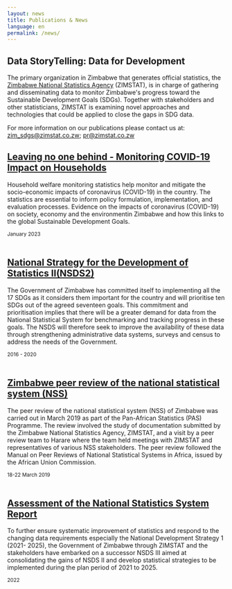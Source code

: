 ```yaml
---
layout: news
title: Publications & News
language: en
permalink: /news/
---
```


## Data StoryTelling: Data for Development
The primary organization in Zimbabwe that generates official statistics, the [Zimbabwe National Statistics Agency](https://www.zimstat.co.zw/) (ZIMSTAT), is in charge of gathering and disseminating data to monitor Zimbabwe's progress toward the Sustainable Development Goals (SDGs). Together with stakeholders and other statisticians, ZIMSTAT is examining novel approaches and technologies that could be applied to close the gaps in SDG data.

For more information on our publications please contact us at: <zim_sdgs@zimstat.co.zw>; <pr@zimstat.co.zw>

## [Leaving no one behind - Monitoring COVID-19 Impact on Households](https://zimbabwe.opendataforafrica.org/wadppcg/monitoring-covid-19-impact-on-households)
 
Household welfare monitoring statistics help monitor and mitigate the socio-economic impacts of coronavirus (COVID-19) in the country. The statistics are essential to inform policy formulation, implementation, and evaluation processes. Evidence on the impacts of coronavirus (COVID-19) on society, economy and the environmentin Zimbabwe and how this links to the global Sustainable Development Goals.
 
<small> January 2023</small>
<br>
<br>
## [National Strategy for the Development of Statistics II(NSDS2)](https://www.zimstat.co.zw/wp-content/uploads/nss/2023/ZIMBABWE_NSS_PEER_REVIEW_REPORT.pdf)

The Government of Zimbabwe has committed itself to implementing all the 17 SDGs as it considers them important for the country and will prioritise ten SDGs out of the agreed seventeen goals. This commitment and prioritisation implies that there will be a greater demand for data from the National Statistical System for benchmarking and tracking progress in these goals. The NSDS will therefore seek to improve the availability of these data through strengthening administrative data systems, surveys and census to address the needs of the Government.
 
<small>2016 - 2020</small>
<br>
<br>
## [Zimbabwe peer review of the national statistical system (NSS)](https://www.zimstat.co.zw/wp-content/uploads/nss/2023/ZIMBABWE_NSS_PEER_REVIEW_REPORT.pdf)

The peer review of the national statistical system (NSS) of Zimbabwe was carried out in March 2019 as part of the Pan-African Statistics (PAS) Programme. The review involved the study of documentation submitted by the Zimbabwe National Statistics Agency, ZIMSTAT, and a visit by a peer review team to Harare where the team held meetings with ZIMSTAT and representatives of various NSS stakeholders. The peer review followed the Manual on Peer Reviews of National Statistical Systems in Africa, issued by the African Union Commission.
 
<small>18-22 March 2019</small>
<br>
<br>
## [Assessment of the National Statistics System Report](https://www.zimstat.co.zw/wp-content/uploads/2022/NSDS/Zimbabwe_National_Statistical_System_Assessment_Report_Aug2022.pdf)

To further ensure systematic improvement of statistics and respond to the changing data requirements especially the National Development Strategy 1 (2021- 2025), the Government of Zimbabwe through ZIMSTAT and the stakeholders have embarked on a successor NSDS III aimed at consolidating the gains of NSDS II and develop statistical strategies to be implemented during the plan period of 2021 to 2025.
 
<small>2022</small>

